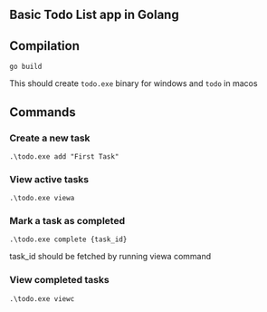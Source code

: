 ## Basic Todo List app in Golang

## Compilation
```
go build
```
This should create `todo.exe` binary for windows and `todo` in macos

## Commands

### Create a new task

```
.\todo.exe add "First Task"
```

### View active tasks

```
.\todo.exe viewa
```

### Mark a task as completed 

```
.\todo.exe complete {task_id}
```
task_id should be fetched by running viewa command 
### View completed tasks

```
.\todo.exe viewc
```


